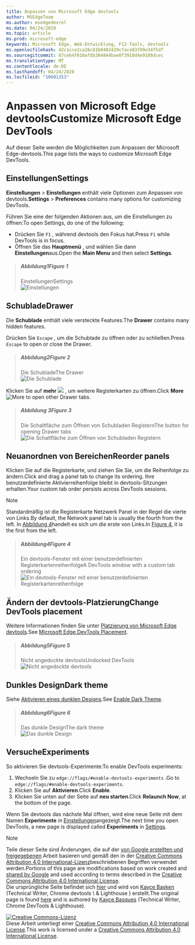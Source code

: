 ```yaml
---
title: Anpassen von Microsoft Edge devtools
author: MSEdgeTeam
ms.author: msedgedevrel
ms.date: 04/24/2020
ms.topic: article
ms.prod: microsoft-edge
keywords: Microsoft Edge, Web-Entwicklung, F12-Tools, devtools
ms.openlocfilehash: 42c1cce2ca26c81b0482429cface83f09e34f5df
ms.sourcegitcommit: 67ce64f810afdb304844bae0f3918d4e9108dcec
ms.translationtype: MT
ms.contentlocale: de-DE
ms.lasthandoff: 04/24/2020
ms.locfileid: "10601353"
---
```

<!-- Copyright Kayce Basques 

   Licensed under the Apache License, Version 2.0 (the "License");
   you may not use this file except in compliance with the License.
   You may obtain a copy of the License at

       https://www.apache.org/licenses/LICENSE-2.0

   Unless required by applicable law or agreed to in writing, software
   distributed under the License is distributed on an "AS IS" BASIS,
   WITHOUT WARRANTIES OR CONDITIONS OF ANY KIND, either express or implied.
   See the License for the specific language governing permissions and
   limitations under the License.  -->





# <span data-ttu-id="feb48-103">Anpassen von Microsoft Edge devtools</span><span class="sxs-lookup"><span data-stu-id="feb48-103">Customize Microsoft Edge DevTools</span></span>   

  

<span data-ttu-id="feb48-104">Auf dieser Seite werden die Möglichkeiten zum Anpassen der Microsoft Edge-devtools.</span><span class="sxs-lookup"><span data-stu-id="feb48-104">This page lists the ways to customize Microsoft Edge DevTools.</span></span>  

## <span data-ttu-id="feb48-105">Einstellungen</span><span class="sxs-lookup"><span data-stu-id="feb48-105">Settings</span></span>   

<span data-ttu-id="feb48-106">**Einstellungen**  >  **Einstellungen** enthält viele Optionen zum Anpassen von devtools.</span><span class="sxs-lookup"><span data-stu-id="feb48-106">**Settings** > **Preferences** contains many options for customizing DevTools.</span></span>  

<span data-ttu-id="feb48-107">Führen Sie eine der folgenden Aktionen aus, um die Einstellungen zu öffnen:</span><span class="sxs-lookup"><span data-stu-id="feb48-107">To open Settings, do one of the following:</span></span>  

*   <span data-ttu-id="feb48-108">Drücken Sie `F1` , während devtools den Fokus hat.</span><span class="sxs-lookup"><span data-stu-id="feb48-108">Press `F1` while DevTools is in focus.</span></span>  
*   <span data-ttu-id="feb48-109">Öffnen Sie das **Hauptmenü** , und wählen Sie dann **Einstellungen**aus.</span><span class="sxs-lookup"><span data-stu-id="feb48-109">Open the **Main Menu** and then select **Settings**.</span></span>  

> ##### <span data-ttu-id="feb48-110">Abbildung1</span><span class="sxs-lookup"><span data-stu-id="feb48-110">Figure 1</span></span>  
> <span data-ttu-id="feb48-111">Einstellungen</span><span class="sxs-lookup"><span data-stu-id="feb48-111">Settings</span></span>  
> ![Einstellungen][ImageSettings]  

## <span data-ttu-id="feb48-113">Schublade</span><span class="sxs-lookup"><span data-stu-id="feb48-113">Drawer</span></span>   

<span data-ttu-id="feb48-114">Die **Schublade** enthält viele versteckte Features.</span><span class="sxs-lookup"><span data-stu-id="feb48-114">The **Drawer** contains many hidden features.</span></span>  

<span data-ttu-id="feb48-115">Drücken Sie `Escape` , um die Schublade zu öffnen oder zu schließen.</span><span class="sxs-lookup"><span data-stu-id="feb48-115">Press `Escape` to open or close the Drawer.</span></span>  

> ##### <span data-ttu-id="feb48-116">Abbildung2</span><span class="sxs-lookup"><span data-stu-id="feb48-116">Figure 2</span></span>  
> <span data-ttu-id="feb48-117">Die Schublade</span><span class="sxs-lookup"><span data-stu-id="feb48-117">The Drawer</span></span>  
> ![Die Schublade][ImageDrawerExample]  

<span data-ttu-id="feb48-119">Klicken Sie auf **mehr** ![ ][ImageMoreIcon] , um weitere Registerkarten zu öffnen.</span><span class="sxs-lookup"><span data-stu-id="feb48-119">Click **More** ![More][ImageMoreIcon]  to open other Drawer tabs.</span></span>  

> ##### <span data-ttu-id="feb48-120">Abbildung 3</span><span class="sxs-lookup"><span data-stu-id="feb48-120">Figure 3</span></span>  
> <span data-ttu-id="feb48-121">Die Schaltfläche zum Öffnen von Schubladen Registern</span><span class="sxs-lookup"><span data-stu-id="feb48-121">The button for opening Drawer tabs</span></span>  
> ![Die Schaltfläche zum Öffnen von Schubladen Registern][ImageMoreDrawerTabs]  

## <span data-ttu-id="feb48-123">Neuanordnen von Bereichen</span><span class="sxs-lookup"><span data-stu-id="feb48-123">Reorder panels</span></span>   

<span data-ttu-id="feb48-124">Klicken Sie auf die Registerkarte, und ziehen Sie Sie, um die Reihenfolge zu ändern.</span><span class="sxs-lookup"><span data-stu-id="feb48-124">Click and drag a panel tab to change its ordering.</span></span>  <span data-ttu-id="feb48-125">Ihre benutzerdefinierte Aktivierreihenfolge bleibt in devtools-Sitzungen erhalten.</span><span class="sxs-lookup"><span data-stu-id="feb48-125">Your custom tab order persists across DevTools sessions.</span></span>  

> [!NOTE]
> <span data-ttu-id="feb48-126">Standardmäßig ist die Registerkarte Netzwerk Panel in der Regel die vierte von Links.</span><span class="sxs-lookup"><span data-stu-id="feb48-126">By default, the Network panel tab is usually the fourth from the left.</span></span>  <span data-ttu-id="feb48-127">In [Abbildung 4](#figure-4)handelt es sich um die erste von Links.</span><span class="sxs-lookup"><span data-stu-id="feb48-127">In [Figure 4](#figure-4), it is the first from the left.</span></span>  

> ##### <span data-ttu-id="feb48-128">Abbildung4</span><span class="sxs-lookup"><span data-stu-id="feb48-128">Figure 4</span></span>  
> <span data-ttu-id="feb48-129">Ein devtools-Fenster mit einer benutzerdefinierten Registerkartenreihenfolge</span><span class="sxs-lookup"><span data-stu-id="feb48-129">A DevTools window with a custom tab ordering</span></span>    
> ![Ein devtools-Fenster mit einer benutzerdefinierten Registerkartenreihenfolge][ImageCustomTabOrdering]  

## <span data-ttu-id="feb48-131">Ändern der devtools-Platzierung</span><span class="sxs-lookup"><span data-stu-id="feb48-131">Change DevTools placement</span></span>   

<span data-ttu-id="feb48-132">Weitere Informationen finden Sie unter [Platzierung von Microsoft Edge devtools][DevToolsPlacement].</span><span class="sxs-lookup"><span data-stu-id="feb48-132">See [Microsoft Edge DevTools Placement][DevToolsPlacement].</span></span>  

> ##### <span data-ttu-id="feb48-133">Abbildung5</span><span class="sxs-lookup"><span data-stu-id="feb48-133">Figure 5</span></span>  
> <span data-ttu-id="feb48-134">Nicht angedockte devtools</span><span class="sxs-lookup"><span data-stu-id="feb48-134">Undocked DevTools</span></span>  
> ![Nicht angedockte devtools][ImageUndock]  

## <span data-ttu-id="feb48-136">Dunkles Design</span><span class="sxs-lookup"><span data-stu-id="feb48-136">Dark theme</span></span>   

<span data-ttu-id="feb48-137">Siehe [Aktivieren eines dunklen Designs][DarkTheme].</span><span class="sxs-lookup"><span data-stu-id="feb48-137">See [Enable Dark Theme][DarkTheme].</span></span>  

> ##### <span data-ttu-id="feb48-138">Abbildung6</span><span class="sxs-lookup"><span data-stu-id="feb48-138">Figure 6</span></span>  
> <span data-ttu-id="feb48-139">Das dunkle Design</span><span class="sxs-lookup"><span data-stu-id="feb48-139">The dark theme</span></span>  
> ![Das dunkle Design][ImageDarkTheme]  

## <span data-ttu-id="feb48-141">Versuche</span><span class="sxs-lookup"><span data-stu-id="feb48-141">Experiments</span></span>   

<span data-ttu-id="feb48-142">So aktivieren Sie devtools-Experimente:</span><span class="sxs-lookup"><span data-stu-id="feb48-142">To enable DevTools experiments:</span></span>  

1.  <span data-ttu-id="feb48-143">Wechseln Sie zu `edge://flags/#enable-devtools-experiments` .</span><span class="sxs-lookup"><span data-stu-id="feb48-143">Go to `edge://flags/#enable-devtools-experiments`.</span></span>  
1.  <span data-ttu-id="feb48-144">Klicken Sie auf **Aktivieren**.</span><span class="sxs-lookup"><span data-stu-id="feb48-144">Click **Enable**.</span></span>  
1.  <span data-ttu-id="feb48-145">Klicken Sie unten auf der Seite auf **neu starten**.</span><span class="sxs-lookup"><span data-stu-id="feb48-145">Click **Relaunch Now**, at the bottom of the page.</span></span>  

<span data-ttu-id="feb48-146">Wenn Sie devtools das nächste Mal öffnen, wird eine neue Seite mit dem Namen **Experimente** in [Einstellungen](#settings)angezeigt.</span><span class="sxs-lookup"><span data-stu-id="feb48-146">The next time you open DevTools, a new page is displayed called **Experiments** in [Settings](#settings).</span></span>  

   

  

<!-- image links -->  

[ImageMoreIcon]: /microsoft-edge/devtools-guide-chromium/media/more-icon.msft.png  

[ImageSettings]: /microsoft-edge/devtools-guide-chromium/media/customize-settings-preferences.msft.png "Abbildung 1: Einstellungen"  
[ImageDrawerExample]: /microsoft-edge/devtools-guide-chromium/media/customize-drawer-open.msft.png "Abbildung 2: die Schublade"  
[ImageMoreDrawerTabs]: /microsoft-edge/devtools-guide-chromium/media/customize-drawer-open-more-tools.msft.png "Abbildung 3: die Schaltfläche zum Öffnen von Schubladen Registern"  
[ImageCustomTabOrdering]: /microsoft-edge/devtools-guide-chromium/media/customize-network-first-position.msft.png "Abbildung 4: ein devtools-Fenster mit einer benutzerdefinierten Registerkartenreihenfolge"  
[ImageUndock]: /microsoft-edge/devtools-guide-chromium/media/customize-dev-tools-dock-side.msft.png "Abbildung 5: nicht angedockte devtools"  
[ImageDarkTheme]: /microsoft-edge/devtools-guide-chromium/media/customize-settings-appearance-theme.msft.png "Abbildung 6: das dunkle Design"  

<!-- links -->  

[DevToolsPlacement]: /microsoft-edge/devtools-guide-chromium/customize/placement "Ändern der Platzierung von Microsoft Edge devtools (abdocken, docken an den unteren Rand, docken nach links)"  
[DarkTheme]: /microsoft-edge/devtools-guide-chromium/customize/dark-theme "Aktivieren des dunklen Designs in Microsoft Edge devtools"  

> [!NOTE]
> <span data-ttu-id="feb48-155">Teile dieser Seite sind Änderungen, die auf der [von Google erstellten und freigegebenen][GoogleSitePolicies] Arbeit basieren und gemäß den in der [Creative Commons Attribution 4,0 International-Lizenz][CCA4IL]beschriebenen Begriffen verwendet werden.</span><span class="sxs-lookup"><span data-stu-id="feb48-155">Portions of this page are modifications based on work created and [shared by Google][GoogleSitePolicies] and used according to terms described in the [Creative Commons Attribution 4.0 International License][CCA4IL].</span></span>  
> <span data-ttu-id="feb48-156">Die ursprüngliche Seite befindet sich [hier](https://developers.google.com/web/tools/chrome-devtools/customize/index) und wird von [Kayce Basken][KayceBasques] (Technical Writer, Chrome devtools \ & Lighthouse \) erstellt.</span><span class="sxs-lookup"><span data-stu-id="feb48-156">The original page is found [here](https://developers.google.com/web/tools/chrome-devtools/customize/index) and is authored by [Kayce Basques][KayceBasques] \(Technical Writer, Chrome DevTools \& Lighthouse\).</span></span>  

[![Creative Commons-Lizenz][CCby4Image]][CCA4IL]  
<span data-ttu-id="feb48-158">Diese Arbeit unterliegt einer [Creative Commons Attribution 4.0 International License][CCA4IL].</span><span class="sxs-lookup"><span data-stu-id="feb48-158">This work is licensed under a [Creative Commons Attribution 4.0 International License][CCA4IL].</span></span>  

[CCA4IL]: https://creativecommons.org/licenses/by/4.0  
[CCby4Image]: https://i.creativecommons.org/l/by/4.0/88x31.png  
[GoogleSitePolicies]: https://developers.google.com/terms/site-policies  
[KayceBasques]: https://developers.google.com/web/resources/contributors/kaycebasques  
